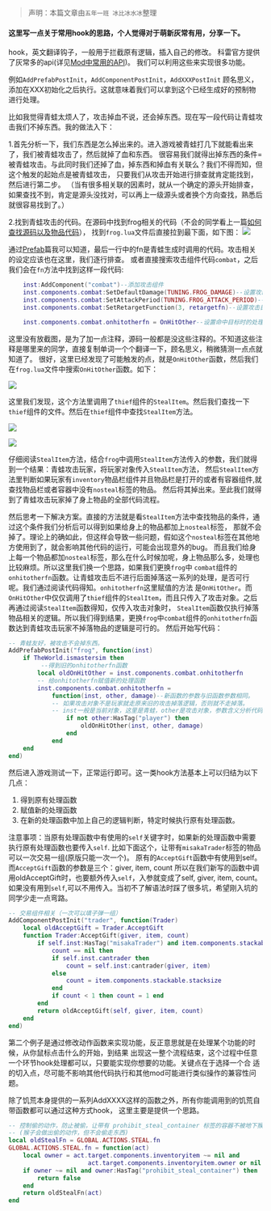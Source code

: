 >  声明：本篇文章由`五年一班 冰比冰水冰`整理

#### 这里写一点关于常用hook的思路，个人觉得对于萌新灰常有用，分享一下。

hook，英文翻译钩子，一般用于拦截原有逻辑，插入自己的修改。 科雷官方提供了灰常多的api(详见[Mod中常用的API](https://atjiu.github.io/dstmod-tutorial/#/api))。
我们可以利用这些来实现很多功能。

例如`AddPrefabPostInit`，`AddComponentPostInit`，`AddXXXPostInit` 顾名思义，添加在XXX初始化之后执行。这就意味着我们可以拿到这个已经生成好的预制物进行处理。

比如我觉得青蛙太烦人了，攻击掉血不说，还会掉东西。现在写一段代码让青蛙攻击我们不掉东西。我的做法入下：

1.首先分析一下，我们东西是怎么掉出来的。进入游戏被青蛙打几下就能看出来了，我们被青蛙攻击了，然后就掉了血和东西。
很容易我们就得出掉东西的条件=被青蛙攻击。与此同时我们还掉了血，掉东西和掉血有关联么？我们不得而知，但这个触发的起始点是被青蛙攻击，
只要我们从攻击开始进行排查就肯定能找到，然后进行第二步。
（当有很多相关联的因素时，就从一个确定的源头开始排查，如果查找不到，肯定是源头没找对，可以再上一级源头或者换个方向查找，熟悉后就很容易找到了。）

2.找到青蛙攻击的代码。在源码中找到frog相关的代码（不会的同学看上一篇[如何查找源码以及物品代码](https://atjiu.github.io/dstmod-tutorial/#/findcode)），
找到`frog.lua`文件后直接拉到最下面，如下图：
![](images/frog_1.png)

通过[Prefab](https://atjiu.github.io/dstmod-tutorial/#/prefab)篇我可以知道，最后一行中的fn是青蛙生成时调用的代码。攻击相关的设定应该也在这里，我们逐行排查。
或者直接搜索攻击组件代码`combat`，之后我们会在`fn`方法中找到这样一段代码:

```lua
    inst:AddComponent("combat")--添加攻击组件
    inst.components.combat:SetDefaultDamage(TUNING.FROG_DAMAGE)--设置攻击伤害
    inst.components.combat:SetAttackPeriod(TUNING.FROG_ATTACK_PERIOD)--设置攻击间隔
    inst.components.combat:SetRetargetFunction(3, retargetfn)--设置攻击目标搜索方法（用来索敌）

    inst.components.combat.onhitotherfn = OnHitOther--设置命中目标时的处理函数

```

这里没有放截图，是为了加一点注释，源码一般都是没这些注释的。不知道这些注释是哪里来的同学，直接复制单词一个个翻译一下，顾名思义，稍微猜测一点点就知道了。
很好，这里已经发现了可能触发的点，就是`OnHitOther`函数，然后我们在`frog.lua`文件中搜索`OnHitOther`函数。如下：

![](images/frog_2.png)

这里我们发现，这个方法里调用了`thief`组件的`StealItem`。然后我们查找一下`thief`组件的文件。然后在`thief`组件中查找`StealItem`方法。

![](images/thief_1.png)

![](images/thief_2.png)

仔细阅读`StealItem`方法，结合`frog`中调用`StealItem`方法传入的参数，我们就得到一个结果：青蛙攻击玩家，将玩家对象传入`StealItem`方法，
然后`StealItem`方法里判断如果玩家有`inventory`物品栏组件并且物品栏是打开的或者有容器组件,就查找物品栏或者容器中没有`nosteal`标签的物品。
然后将其掉出来。至此我们就得到了青蛙攻击玩家掉了身上物品的全部代码流程。

然后思考一下解决方案。直接的方法就是看`StealItem`方法中查找物品的条件，通过这个条件我们分析后可以得到如果给身上的物品都加上`nosteal`标签，
那就不会掉了。理论上的确如此，但这样会导致一些问题，假如这个`nosteal`标签在其他地方使用到了，就会影响其他代码的运行，可能会出现意外的bug。
而且我们给身上每一个物品都加`nosteal`标签，那么在什么时候加呢，身上物品那么多，处理也比较麻烦。所以这里我们换一个思路，如果我们更换`frog`中
`combat`组件的`onhitotherfn`函数。让青蛙攻击后不进行后面掉落这一系列的处理，是否可行呢。我们通过阅读代码得知。`onhitotherfn`这里赋值的方法
是`OnHitOther`。而`OnHitOther`中仅仅调用了`thief`组件的`StealItem`，而且只传入了攻击对象。之后再通过阅读`StealItem`函数得知，仅传入攻击对象时，
`StealItem`函数仅执行掉落物品相关的逻辑。所以我们得到结果，更换`frog`中`combat`组件的`onhitotherfn`函数达到青蛙攻击玩家不掉落物品的逻辑是可行的。
然后开始写代码：

```lua
-- 青蛙友好，被攻击不会掉东西。
AddPrefabPostInit("frog", function(inst)
    if TheWorld.ismastersim then
         --得到旧的onhitotherfn函数
        local oldOnHitOther = inst.components.combat.onhitotherfn
        -- 给onhitotherfn赋值新的处理函数
        inst.components.combat.onhitotherfn =
            function(inst, other, damage)--新函数的参数与旧函数参数相同。
            -- 如果攻击对象不是玩家就走原来旧的攻击掉落逻辑，否则就不走掉落。
            -- inst一般是当前对象，这里是青蛙，other是攻击对象，参数含义分析代码逻辑得到。
                if not other:HasTag("player") then
                    oldOnHitOther(inst, other, damage)
                end
            end
    end
end)
```

然后进入游戏测试一下，正常运行即可。这一类hook方法基本上可以归结为以下几点：
1. 得到原有处理函数
2. 赋值新的处理函数
3. 在新的处理函数中加上自己的逻辑判断，特定时候执行原有处理函数。

注意事项：当原有处理函数中有使用的`self`关键字时，如果新的处理函数中需要执行原有处理函数也要传入`self`.
比如下面这个，让带有`misakaTrader`标签的物品可以一次交易一组(原版只能一次一个)。
原有的`AcceptGift`函数中有使用到self。而`AcceptGift`函数的参数是三个：giver, item, count
所以在我们新写的函数中调用oldAcceptGift时，也要额外传入`self`，入参就变成了self, giver, item, count。
如果没有用到`self`,可以不用传入。当初不了解语法时踩了很多坑，希望刚入坑的同学少走一点弯路。

```lua
-- 交易组件相关（一次可以填子弹一组）
AddComponentPostInit("trader", function(Trader)
    local oldAcceptGift = Trader.AcceptGift
    function Trader:AcceptGift(giver, item, count)
        if self.inst:HasTag("misakaTrader") and item.components.stackable and
            count == nil then
            if self.inst.cantrader then
                count = self.inst:cantrader(giver, item)
            else
                count = item.components.stackable.stacksize
            end
            if count < 1 then count = 1 end
        end
        return oldAcceptGift(self, giver, item, count)
    end
end)
```

第二个例子是通过修改动作函数来实现功能，反正意思就是在处理某个功能的时候，从你鼠标点击什么的开始，到结果
出现这一整个流程结束，这个过程中任意一个环节hook处理都可以，只要能实现你想要的功能。关键点在于选择一个合
适的切入点，尽可能不影响其他代码执行和其他mod可能进行类似操作的兼容性问题。


除了饥荒本身提供的一系列AddXXXX这样的函数之外，所有你能调用到的饥荒自带函数都可以通过这种方式hook，
这里主要是提供一个思路。

```lua
-- 控制偷的动作，防止被偷，让带有 prohibit_steal_container 标签的容器不被地下猴子偷走东西。
-- (猴子会做出偷的动作，但不会偷走东西)
local oldStealFn = GLOBAL.ACTIONS.STEAL.fn
GLOBAL.ACTIONS.STEAL.fn = function(act)
    local owner = act.target.components.inventoryitem ~= nil and
                      act.target.components.inventoryitem.owner or nil
    if owner ~= nil and owner:HasTag("prohibit_steal_container") then
        return false
    end
    return oldStealFn(act)
end
```